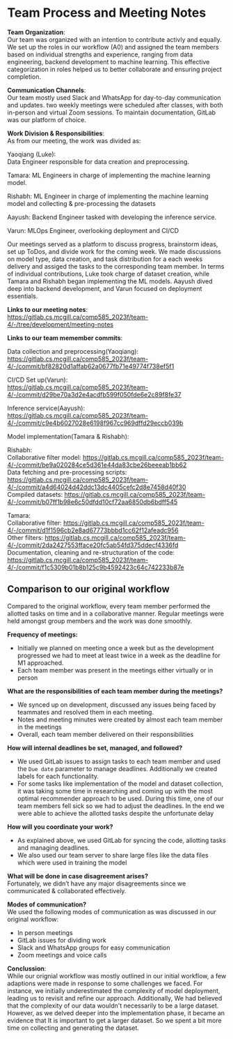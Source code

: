 # Team Process and Meeting Notes

**Team Organization**:  
Our team was organized with an intention to contribute activly and equally. We set up the roles in our workflow (A0) and  assigned the team members based on individual strengths and experience, ranging from data engineering, backend development to machine learning. This effective categorization in roles helped us to better collaborate and ensuring project completion.

**Communication Channels**:  
Our team mostly used Slack and WhatsApp for day-to-day communication and updates. two weekly meetings were scheduled after classes, with both in-person and virtual Zoom sessions. To maintain documentation, GitLab was our platform of choice.

**Work Division & Responsibilities**:  
As from our meeting, the work was divided as:

Yaoqiang (Luke):  
Data Engineer responsible for data creation and preprocessing.

Tamara: 
ML Engineers in charge of implementing the machine learning model.

Rishabh:
ML Engineer in charge of implementing the machine learning model and collecting \& pre-processing the datasets

Aayush: 
Backend Engineer tasked with developing the inference service.

Varun: 
MLOps Engineer, overlooking deployment and CI/CD

Our meetings served as a platform to discuss progress, brainstorm ideas, set up ToDos, and divide work for the coming week. We made discussions on model type, data creation, and task distribution for a each weeks delivery and assiged the tasks to the corresponding team member. In terms of individual contributions, Luke took charge of dataset creation, while Tamara and Rishabh began implementing the ML models. Aayush dived deep into backend development, and Varun focused on deployment essentials.

**Links to our meeting notes**:
https://gitlab.cs.mcgill.ca/comp585_2023f/team-4/-/tree/development/meeting-notes

**Links to our team memember commits**:

Data collection and preprocessing(Yaoqiang):  
https://gitlab.cs.mcgill.ca/comp585_2023f/team-4/-/commit/bf82820d1affab62a0677fb71e49774f738ef5f1

CI/CD Set up(Varun):  
https://gitlab.cs.mcgill.ca/comp585_2023f/team-4/-/commit/d29be70a3d2e4acdfb599f050fde6e2c89f8fe37

Inference service(Aayush):  
https://gitlab.cs.mcgill.ca/comp585_2023f/team-4/-/commit/c9e4b6027028e6198f967cc969dffd29eccb039b

Model implementation(Tamara & Rishabh):

Rishabh:  
Collaborative filter model: https://gitlab.cs.mcgill.ca/comp585_2023f/team-4/-/commit/be9a020284ce5d361e44da83cbe26beeeab1bb62  
Data fetching and pre-processing scripts: https://gitlab.cs.mcgill.ca/comp585_2023f/team-4/-/commit/a4d64024d42ddc13dc4405cefc2d8e7458d40f30  
Compiled datasets: https://gitlab.cs.mcgill.ca/comp585_2023f/team-4/-/commit/b07ff1b98e6c50dfdd10cf72aa6850db6bdff545

Tamara:  
Collaborative filter: https://gitlab.cs.mcgill.ca/comp585_2023f/team-4/-/commit/d1f1596cb2e8ad67773bbbd1cc62f12afeadc956  
Other filters: https://gitlab.cs.mcgill.ca/comp585_2023f/team-4/-/commit/2da2427553fface20fc5ab54fd375ddecf4336fd  
Documentation, cleaning and re-structuration of the code: https://gitlab.cs.mcgill.ca/comp585_2023f/team-4/-/commit/f1c5309b01b8b125c9b4592423c64c742233b87e  

## Comparison to our original workflow  
Compared to the original workflow, every team member performed the allotted tasks on time and in a collaborative manner. Regular meetings were held amongst group members and the work was done smoothly.

**Frequency of meetings:**  
- Initially we planned on meeting once a week but as the development progressed we had to meet at least twice in a week as the deadline for M1 approached.
- Each team member was present in the meetings either virtually or in person

**What are the responsibilities of each team member during the meetings?**  
- We synced up on development, discussed any issues being faced by teammates and resolved them in each meeting. 
- Notes and meeting minutes were created by almost each team member in the meetings
- Overall, each team member delivered on their responsibilities 

**How will internal deadlines be set, managed, and followed?**  
- We used GitLab issues to assign tasks to each team member and used the `Due date` parameter to manage deadlines. Additionally we created labels for each functionality. 
- For some tasks like implementation of the model and dataset collection, it was taking some time in researching and coming up with the most optimal recommender approach to be used. During this time, one of our team members fell sick so we had to adjust the deadlines. In the end we were able to achieve the allotted tasks despite the unfortunate delay

**How will you coordinate your work?**  
- As explained above, we used GitLab for syncing the code, allotting tasks and managing deadlines.
- We also used our team server to share large files like the data files which were used in training the model

**What will be done in case disagreement arises?**  
Fortunately, we didn’t have any major disagreements since we communicated & collaborated effectively.

**Modes of communication?**  
We used the following modes of communication as was discussed in our original workflow:
- In person meetings
- GitLab issues for dividing work
- Slack and WhatsApp groups for easy communication
- Zoom meetings and voice calls

**Conclussion**:  
While our orignial workflow was mostly outlined in our initial workflow, a few adaptions were made in response to some challenges we faced. For instance, we initially underestimated the complexity of model deployment, leading us to revisit and refine our approach. Additionally, We had believed that the complexity of our data wouldn't necessarily to be a large dataset. However, as we delved deeper into the implementation phase, it became an evidence that It is important to get a larger dataset. So we spent a bit more time on collecting and generating the dataset.
